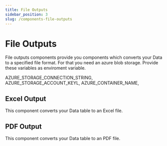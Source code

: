 ```yaml
---
title: File Outputs
sidebar_position: 3
slug: /components-file-outputs
---
```


# File Outputs

File outputs components provide you components which converts your Data to a specified file format. For that you need an azure blob storage. Provide these variables as enviroment variable.

AZURE_STORAGE_CONNECTION_STRING, 
AZURE_STORAGE_ACCOUNT_KEYL, 
AZURE_CONTAINER_NAME, 

## Excel Output 

This component converts your Data table to an Excel file. 

## PDF Output 

This component converts your Data table to an PDF file.